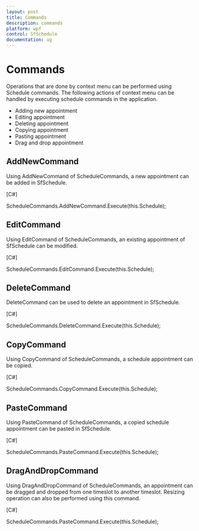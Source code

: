```yaml
---
layout: post
title: Commands
description: commands
platform: wpf
control: SfSchedule
documentation: ug
---
```


# Commands

Operations that are done by context menu can be performed using Schedule commands. The following actions of context menu can be handled by executing schedule commands in the application.

* Adding new appointment
* Editing appointment
* Deleting appointment
* Copying appointment
* Pasting appointment
* Drag and drop appointment



## AddNewCommand

Using AddNewCommand of ScheduleCommands, a new appointment can be added in SfSchedule.

[C#]

ScheduleCommands.AddNewCommand.Execute(this.Schedule);





## EditCommand

Using EditCommand of ScheduleCommands, an existing appointment of SfSchedule can be modified.

[C#]

ScheduleCommands.EditCommand.Execute(this.Schedule);





## DeleteCommand

DeleteCommand can be used to delete an appointment in SfSchedule.

[C#]

ScheduleCommands.DeleteCommand.Execute(this.Schedule);





## CopyCommand

Using CopyCommand of ScheduleCommands, a schedule appointment can be copied.

[C#]

ScheduleCommands.CopyCommand.Execute(this.Schedule);





## PasteCommand

Using PasteCommand of ScheduleCommands, a copied schedule appointment can be pasted in SfSchedule.

[C#]

ScheduleCommands.PasteCommand.Execute(this.Schedule);





## DragAndDropCommand

Using DragAndDropCommand of ScheduleCommands, an appointment can be dragged and dropped from one timeslot to another timeslot. Resizing operation can also be performed using this command.

[C#]

ScheduleCommands.PasteCommand.Execute(this.Schedule);





